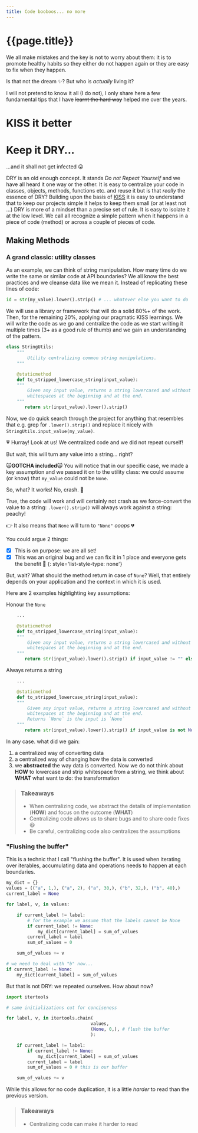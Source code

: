 ```yaml
---
title: Code booboos... no more
---
```

# {{page.title}}
We all make mistakes and the key is not to worry about them: it is to promote healthy habits so they either do not happen again or they are easy to fix when they happen.

Is that not the dream :sparkles:? But who is _actually_ living it?

I will not pretend to know it all (I do not), I only share here a few fundamental tips that I have ~~learnt the hard way~~ helped me over the years.

# KISS it better

# Keep it DRY...
...and it shall not get infected :stuck_out_tongue:

DRY is an old enough concept. It stands _Do not Repeat Yourself_ and we have all heard it one way or the other. It is easy to centralize your code in classes, objects, methods, functions etc. and reuse it but is that _really_ the essence of DRY?
Building upon the basis of [KISS](#KISS) it is easy to understand that to keep our projects simple it helps to keep them small (or at least not ...)
DRY is more of a mindset than a precise set of rule. It is easy to isolate it at the low level. We call all recognize a simple pattern when it happens in a piece of code (method) or across a couple of pieces of code.
##
## Making Methods
### A grand classic: utility classes
As an example, we can think of string manipulation. How many time do we write the same or similar code at API boundaries? We all know the best practices and we cleanse data like we mean it.
Instead of replicating these lines of code:

```python
id = str(my_value).lower().strip() # ... whatever else you want to do
```
We will use a library or framework that will do a solid 80%+ of the work. Then, for the remaining 20%, applying our pragmatic KISS learnings. We will write the code as we go and centralize the code as we start writing it multiple times (3+ as a good rule of thumb) and we gain an understanding of the pattern.

```python
class StringUtils:
	"""
		Utility centralizing common string manipulations.
	"""

	@staticmethod
    def to_stripped_lowercase_string(input_value):
    """
	    Given any input value, returns a string lowercased and without 
	    whitespaces at the beginning and at the end.
    """
	   return str(input_value).lower().strip() 
```
Now, we do quick search through the project for anything that resembles that e.g. grep for `.lower().strip()` and replace it nicely with `StringUtils.input_value(my_value)`.

 :heartpulse: Hurray! Look at us! We centralized code and we did not repeat ourself!

But wait, this will turn any value into a string... right?

:scream_cat:**GOTCHA included**:scream_cat:
You will notice that in our specific case, we made a key assumption and we passed it on to the utility class:
we could assume (or know) that `my_value` could not be `None`.

So, what? It works! No, crash. :see_no_evil:

True, the code will work and will certainly not crash as we force-convert the value to a string: `.lower().strip()` will always work against a string: peachy!

:point_right: It also means that `None` will turn to `"None"` *ooops*  :broken_heart:

You could argue 2 things:
- [x] This is on purpose: we are all set!
- [x] This was an original bug and we can fix it in 1 place and everyone gets the benefit   :revolving_hearts:
{: style='list-style-type: none'}

But, wait? What should the method return in case of `None`?
Well, that entirely depends on your application and the context in which it is used.

Here are 2 examples highlighting key assumptions:

Honour the `None`
```python
	...

	@staticmethod
    def to_stripped_lowercase_string(input_value):
    """
	    Given any input value, returns a string lowercased and without 
	    whitespaces at the beginning and at the end.
    """
	   return str(input_value).lower().strip() if input_value != "" else ""
```

Always returns a string
```python
	...

	@staticmethod
    def to_stripped_lowercase_string(input_value):
    """
	    Given any input value, returns a string lowercased and without 
	    whitespaces at the beginning and at the end.
		Returns `None` is the input is `None`
    """
	   return str(input_value).lower().strip() if input_value is not None else None
```
In any case. what did we gain:
1. a centralized way of converting data
2. a centralized way of changing how the data is converted
3. we **abstracted** the way data is converted. Now we do not think about **HOW** to lowercase and strip whitespace from a string, we think about **WHAT** what want to do: the transformation

> ### Takeaways
> - When centralizing code, we abstract the details of implementation (**HOW**) and focus on the outcome (**WHAT**)
> - Centralizing code allows us to share bugs and to share code fixes :smiley:
> - Be careful, centralizing code also centralizes the assumptions

### "Flushing the buffer"
This is a technic that I call "flushing the buffer".
It is used when iterating over iterables, accumulating data and operations needs to happen at each boundaries.

```python
my_dict = {}
values = (("a", 1,), ("a", 2), ("a", 30,), ("b", 32,), ("b", 40),)
current_label = None

for label, v, in values:

	if current_label != label:
		# for the example we assume that the labels cannot be None
		if current_label != None: 
			my_dict[current_label] = sum_of_values
		current_label = label
		sum_of_values = 0

	sum_of_values += v

# we need to deal with "b" now...
if current_label != None:
	my_dict[current_label] = sum_of_values
```
But that is not DRY: we repeated ourselves.
How about now?
```python
import itertools

# same initializations cut for conciseness

for label, v, in itertools.chain(
								values, 
								(None, 0,), # flush the buffer
								):

	if current_label != label:
		if current_label != None:
			my_dict[current_label] = sum_of_values
		current_label = label
		sum_of_values = 0 # this is our buffer

	sum_of_values += v
```
While this allows for no code duplication, it is a little _harder_ to read than the previous version.
> ### Takeaways
> - Centralizing code can make it harder to read
<!--stackedit_data:
eyJoaXN0b3J5IjpbLTIwODE1NDEzNTcsLTI3NjQ4NjA3NV19
-->